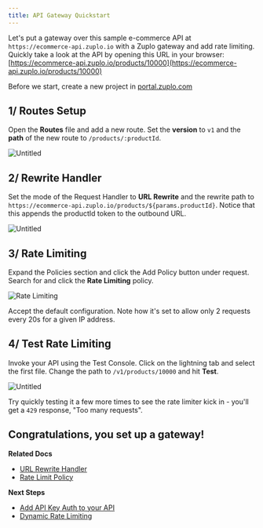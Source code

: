 ```yaml
---
title: API Gateway Quickstart
---
```


Let's put a gateway over this sample e-commerce API at
`https://ecommerce-api.zuplo.io` with a Zuplo gateway and add rate limiting.
Quickly take a look at the API by opening this URL in your browser:
[https://ecommerce-api.zuplo.io/products/10000](https://ecommerce-api.zuplo.io/products/10000)

Before we start, create a new project in [portal.zuplo.com](https://portal.zuplo.com)

## 1/ Routes Setup

Open the **Routes** file and add a new route. Set the **version** to `v1` and the **path** of the new route to
`/products/:productId`.

![Untitled](/media/getting-started/path.png)

## 2/ Rewrite Handler

Set the mode of the Request Handler to **URL Rewrite** and the rewrite path
to `https://ecommerce-api.zuplo.io/products/${params.productId}`. Notice that
this appends the productId token to the outbound URL.

![Untitled](/media/getting-started/rewrite.png)

## 3/ Rate Limiting

Expand the Policies section and click the Add Policy button under request. Search for and click the **Rate Limiting** policy.

![Rate Limiting](/media/getting-started/rate-limit.png)

Accept the default configuration. Note how it's set to allow only 2 requests
every 20s for a given IP address.

## 4/ Test Rate Limiting

Invoke your API using the Test Console. Click on the lightning tab and select
the first file. Change the path to `/v1/products/10000` and hit **Test**.

![Untitled](/media/getting-started/test-client.png)

Try quickly testing it a few more times to see the rate limiter kick in - you'll
get a `429` response, "Too many requests".

## Congratulations, you set up a gateway!

**Related Docs**

- [URL Rewrite Handler](../handlers/url-rewrite.md)
- [Rate Limit Policy](../policies/rate-limit-inbound.md)

**Next Steps**

- [Add API Key Auth to your API](../quickstarts/add-api-key-auth.md)
- [Dynamic Rate Limiting](../quickstarts/per-customer-rate-limits.md)

